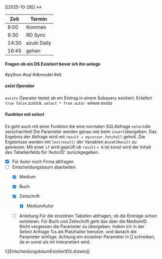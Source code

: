 [[2025-10-28]] <-> 

| Zeit  | Termin      |
| ----- | ----------- |
| 8:00  | Kommen      |
| 9:30  | RD Sync     |
| 14:30 | azubi Daily |
| 16:45 | gehen       |
#### Fragen ob ein DS Existiert bevor ich ihn anlege
#python #sql #dbmodel #elt 
##### exist Operator
`exists` Operator testet ob ein Eintrag in einem Subquery existiert. Erliefert `true false` zurück.
`select * from autor
`where exists
##### Funktion mit select
Es geht auch mit einer Funktion die eine normalen SQLAbfrage `select`die verschachtelt
Die Parameter werden genau wie beim `insert`übergeben.
Das Ergebnis der Abfrage wird mit `result = mycursor.fetchall` geholt.
Die Ergebnisse werden mit `len(result)` der Variablen `AnzahlResult` zu gewiesen.
Mit einer `if` wird geprüft ob `result` `< 0`  ist
sonst wird der Inhalt des Tabellenfelds für 'AutorID' zurückgegeben.
- [x] Für Autor noch Firma abfragen
- [ ] Entscheidungsbaum abarbeiten
	- [x] Medium
	- [x] Buch
	- [x] Zeitschrift
		- [x] MediumAutor
	- [ ] Anleitung
Für die einzelnen Tabellen abfragen, ob die Einträge schon existieren. Für Buch und Zeitschrift geht das über die MediumID. Nicht vergessen die Parameter zu übergeben.
Indem ich in der Select Anfrage %s als Platzhalter benutze. und danach die Parameter einfüge. Achtung ein einzelner Parameter in [] schreiben, da er sonst als int interpretiert wird.


![[EntscheidungsbaumExistiertDS.drawio]]

